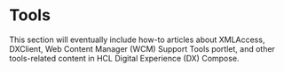 # Tools

This section will eventually include how-to articles about XMLAccess, DXClient, Web Content Manager (WCM) Support Tools portlet, and other tools-related content in HCL Digital Experience (DX) Compose.
